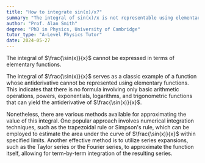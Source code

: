 ```yaml
---
title: "How to integrate sin(x)/x?"
summary: "The integral of sin(x)/x is not representable using elementary functions, highlighting its complexity and the limitations of conventional calculus in expressing certain integrals."
author: "Prof. Alan Smith"
degree: "PhD in Physics, University of Cambridge"
tutor_type: "A-Level Physics Tutor"
date: 2024-05-27
---
```


The integral of $\frac{\sin(x)}{x}$ cannot be expressed in terms of elementary functions.

The integral of $\frac{\sin(x)}{x}$ serves as a classic example of a function whose antiderivative cannot be represented using elementary functions. This indicates that there is no formula involving only basic arithmetic operations, powers, exponentials, logarithms, and trigonometric functions that can yield the antiderivative of $\frac{\sin(x)}{x}$.

Nonetheless, there are various methods available for approximating the value of this integral. One popular approach involves numerical integration techniques, such as the trapezoidal rule or Simpson's rule, which can be employed to estimate the area under the curve of $\frac{\sin(x)}{x}$ within specified limits. Another effective method is to utilize series expansions, such as the Taylor series or the Fourier series, to approximate the function itself, allowing for term-by-term integration of the resulting series.
    